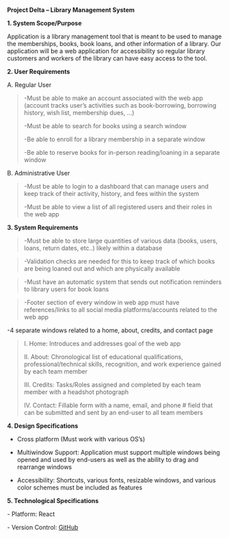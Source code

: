 **Project Delta – Library Management System**

**1. System Scope/Purpose**

Application is a library management tool that is meant to be used to
manage the memberships, books, book loans, and other information of a
library. Our application will be a web application for accessibility so
regular library customers and workers of the library can have easy
access to the tool.

**2. User Requirements**

A. Regular User

> -Must be able to make an account associated with the web app (account
> tracks user’s activities such as book-borrowing, borrowing history,
> wish list, membership dues, ...)
>
> \-Must be able to search for books using a search window
>
> -Be able to enroll for a library membership in a separate window
>
> -Be able to reserve books for in-person reading/loaning in a separate
> window

B. Administrative User

> \-Must be able to login to a dashboard that can manage users and keep
> track of their activity, history, and fees within the system
>
> -Must be able to view a list of all registered users and their roles
> in the web app

**3. System Requirements**

> -Must be able to store large quantities of various data (books, users,
> loans, return dates, etc..) likely within a database

> -Validation checks are needed for this to keep track of which books
> are being loaned out and which are physically available

> -Must have an automatic system that sends out notification reminders to
> library users for book loans

> -Footer section of every window in web app must have references/links to
> all social media platforms/accounts related to the web app

-4 separate windows related to a home, about, credits, and contact page

> I. Home: Introduces and addresses goal of the web app
>
> II\. About: Chronological list of educational qualifications,
> professional/technical skills, recognition, and work experience gained
> by each team member
>
> III\. Credits: Tasks/Roles assigned and completed by each team member
> with a headshot photograph
>
> IV\. Contact: Fillable form with a name, email, and phone \# field
> that can be submitted and sent by an end-user to all team members

**4. Design Specifications**

- Cross platform (Must work with various OS’s)

- Multiwindow Support: Application must support multiple windows being
opened and used by end-users as well as the ability to drag and
rearrange windows

- Accessibility: Shortcuts, various fonts, resizable windows, and various
color schemes must be included as features

**5. Technological Specifications**

\- Platform: React

\- Version Control: [GitHub](https://github.com/P-Delta)
